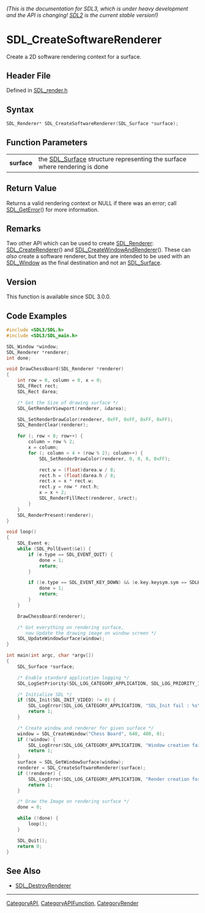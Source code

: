 ###### (This is the documentation for SDL3, which is under heavy development and the API is changing! [SDL2](https://wiki.libsdl.org/SDL2/) is the current stable version!)
# SDL_CreateSoftwareRenderer

Create a 2D software rendering context for a surface.

## Header File

Defined in [SDL_render.h](https://github.com/libsdl-org/SDL/blob/main/include/SDL3/SDL_render.h)

## Syntax

```c
SDL_Renderer* SDL_CreateSoftwareRenderer(SDL_Surface *surface);

```

## Function Parameters

|                 |                                                                                           |
| --------------- | ----------------------------------------------------------------------------------------- |
| **surface**     | the [SDL_Surface](SDL_Surface) structure representing the surface where rendering is done |

## Return Value

Returns a valid rendering context or NULL if there was an error; call
[SDL_GetError](SDL_GetError)() for more information.

## Remarks

Two other API which can be used to create [SDL_Renderer](SDL_Renderer):
[SDL_CreateRenderer](SDL_CreateRenderer)() and
[SDL_CreateWindowAndRenderer](SDL_CreateWindowAndRenderer)(). These can
_also_ create a software renderer, but they are intended to be used with an
[SDL_Window](SDL_Window) as the final destination and not an
[SDL_Surface](SDL_Surface).

## Version

This function is available since SDL 3.0.0.

## Code Examples

```c++
#include <SDL3/SDL.h>
#include <SDL3/SDL_main.h>

SDL_Window *window;
SDL_Renderer *renderer;
int done;

void DrawChessBoard(SDL_Renderer *renderer)
{
    int row = 0, column = 0, x = 0;
    SDL_FRect rect;
    SDL_Rect darea;

    /* Get the Size of drawing surface */
    SDL_GetRenderViewport(renderer, &darea);

    SDL_SetRenderDrawColor(renderer, 0xFF, 0xFF, 0xFF, 0xFF);
    SDL_RenderClear(renderer);

    for (; row < 8; row++) {
        column = row % 2;
        x = column;
        for (; column < 4 + (row % 2); column++) {
            SDL_SetRenderDrawColor(renderer, 0, 0, 0, 0xFF);

            rect.w = (float)darea.w / 8;
            rect.h = (float)darea.h / 8;
            rect.x = x * rect.w;
            rect.y = row * rect.h;
            x = x + 2;
            SDL_RenderFillRect(renderer, &rect);
        }
    }
    SDL_RenderPresent(renderer);
}

void loop()
{
    SDL_Event e;
    while (SDL_PollEvent(&e)) {
        if (e.type == SDL_EVENT_QUIT) {
            done = 1;
            return;
        }

        if ((e.type == SDL_EVENT_KEY_DOWN) && (e.key.keysym.sym == SDLK_ESCAPE)) {
            done = 1;
            return;
        }
    }

    DrawChessBoard(renderer);

    /* Got everything on rendering surface,
       now Update the drawing image on window screen */
    SDL_UpdateWindowSurface(window);
}

int main(int argc, char *argv[])
{
    SDL_Surface *surface;

    /* Enable standard application logging */
    SDL_LogSetPriority(SDL_LOG_CATEGORY_APPLICATION, SDL_LOG_PRIORITY_INFO);

    /* Initialize SDL */
    if (SDL_Init(SDL_INIT_VIDEO) != 0) {
        SDL_LogError(SDL_LOG_CATEGORY_APPLICATION, "SDL_Init fail : %s\n", SDL_GetError());
        return 1;
    }

    /* Create window and renderer for given surface */
    window = SDL_CreateWindow("Chess Board", 640, 480, 0);
    if (!window) {
        SDL_LogError(SDL_LOG_CATEGORY_APPLICATION, "Window creation fail : %s\n", SDL_GetError());
        return 1;
    }
    surface = SDL_GetWindowSurface(window);
    renderer = SDL_CreateSoftwareRenderer(surface);
    if (!renderer) {
        SDL_LogError(SDL_LOG_CATEGORY_APPLICATION, "Render creation for surface fail : %s\n", SDL_GetError());
        return 1;
    }

    /* Draw the Image on rendering surface */
    done = 0;

    while (!done) {
        loop();
    }

    SDL_Quit();
    return 0;
}

```

## See Also

* [SDL_DestroyRenderer](SDL_DestroyRenderer)

----
[CategoryAPI](CategoryAPI), [CategoryAPIFunction](CategoryAPIFunction), [CategoryRender](CategoryRender)


